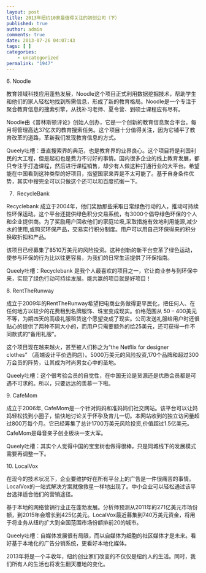 ```yaml
---
layout: post
title: 2013年纽约10家最值得关注的初创公司（下）
published: true
author: admin
comments: true
date: 2013-07-26 04:07:43
tags: [ ]
categories:
    - uncategorized
permalink: "1947"
---
```

6. Noodle



教育领域科技应用蓬勃发展，Noodle这个项目正式利用数据挖掘技术，帮助学生和他们的家人轻松地找到所需信息，形成了新的教育格局。Noodle是一个专注于聚合教育信息的搜索引擎，从找补习老师、夏令营、到硕士课程应有尽有。

Noodle由《普林斯顿评论》创始人创办，它是一个创新的教育信息聚合平台。每月将管理高达37亿次的教育搜索任务。这个项目十分值得关注，因为它铺平了教育改革的道路，革新我们发现教育信息的方式。

Queely吐槽：垂直搜索界的典范，也是教育界的业界良心。这个项目将是利国利民的大工程，但是起初也是费力不讨好的事情。国内很多企业的线上教育发展，都只专注于打造课程，然后进行课程销售，却少有人做这种打通行业的大平台。希望能在中国看到这种类型的好项目，指望国家来弄是不太可能了。基于自身条件优势，其实中搜完全可以只做这个还可以和百度抗衡一下。

7.  RecycleBank



Recyclebank 成立于2004年，他们奖励那些采取日常绿色行动的人，推动可持续性环保运动。这个平台还提供绿色积分交易系统，有3000个倡导绿色环保的个人和企业提供商。为了奖励用户回收他们的家庭垃圾,采取措施有效地利用能源,减少水的使用,或购买环保产品，交易实行积分制度。用户可以用自己环保得来的积分换取折扣和产品。

该项目已经募集了8510万美元的风险投资。这种创新的新平台变革了绿色运动，使参与环保的行为比以往更容易，为我们的日常生活提供了环保指南。

Queely吐槽：Recyclebank 是我个人最喜欢的项目之一，它让商业参与到环保中来，实现了绿色行动可持续发展。能共赢的项目就是好项目！

8. RentTheRunway



成立于2009年的RentTheRunway希望把电商业务做得更平民化，把任何人、在任何地方以较少的花费租到名牌服饰、珠宝变成现实。价格范围从 50 – 400美元不等，为期四天的高级礼服租赁这个愿望变成了现实。公司发送礼服给用户时还很贴心的提供了两种不同大小的，而用户只需要额外的给25美元，还可获得一件不同款式的“备用礼服”。

这个项目现在越来越火，甚至被人们称之为“the Netflix for designer clothes” （高端设计平价选购店）。5000万美元的风险投资,170个品牌和超过300万会员的阵势，让其成为时尚男女心中的圣地。

Queely吐槽：这个很考验会员的自觉性，在中国无论是货源还是优质会员都是可遇不可求的。所以，只要远远的羡慕一下啦。

9. CafeMom



成立于2006年, CafeMom是一个针对妈妈和准妈妈们社交网站。该平台可以让妈妈轻松找到小圈子，愉快地讨论关于怀孕及育儿一切。本网站收到的独立访问量超过800万每个月。它已经筹集了总计1700万美元风险投资,价值超过1.5亿美元。CafeMom是母音亲子创业板块一支大军。

Queely吐槽：其实个人觉得中国的宝宝树也做得很棒，只是同城线下的发展模式需要再调整一下。

10. LocalVox



在现今的技术状况下，企业要维护好在所有平台上的广告是一件很痛苦的事情。LocalVox的一站式解决方案就像救星一样地出现了。中小企业可以轻松通过该平台选择适合他们的营销途径。

基于本地的网络营销行业正在蓬勃发展。分析师预测从2011年的271亿美元市场份额，到2015年会增长到425亿美元。LocalVox最近募集到740万美元资金，将用于将业务从纽约扩大到全国范围市场份额排前20的城市。

Queely吐槽：自媒体发展很有局限，而以自媒体为细胞的社区媒体才是未来。看好基于本地化的广告分销系统，更看好本地化媒体。

2013年将是一个丰收年，纽约创业家们改变的不仅仅是纽约人的生活。同时，我们所有人的生活也将发生翻天覆地的变化。
